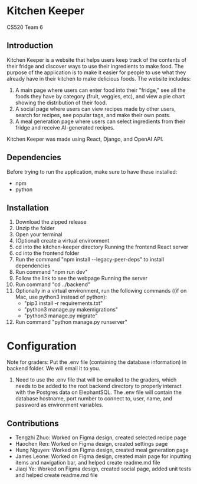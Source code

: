 # Kitchen Keeper
CS520 Team 6

## Introduction

Kitchen Keeper is a website that helps users keep track of the contents of their fridge and discover ways to use their ingredients to make food. The purpose of the application is to make it easier for people to use what they already have in their kitchen to make delicious foods. The website includes:
1. A main page where users can enter food into their "fridge," see all the foods they have by category (fruit, veggies, etc), and view a pie chart showing the distribution of their food.
2. A social page where users can view recipes made by other users, search for recipes, see popular tags, and make their own posts.
3. A meal generation page where users can select ingredients from their fridge and receive AI-generated recipes.

Kitchen Keeper was made using React, Django, and OpenAI API.

## Dependencies

Before trying to run the application, make sure to have these installed:
- npm
- python

## Installation

1. Download the zipped release
2. Unzip the folder
3. Open your terminal
4. (Optional) create a virtual environment
5. cd into the kitchen-keeper directory
Running the frontend React server
6. cd into the frontend folder
7. Run the command "npm install --legacy-peer-deps" to install dependencies
8. Run command "npm run dev"
9. Follow the link to see the webpage
Running the server
10. Run command "cd ../backend"
11. Optionally in a virtual environment, run the following commands ((if on Mac, use python3 instead of python):
      - "pip3 install -r requirements.txt"
      - "python3 manage.py makemigrations"
      - "python3 manage.py migrate"
13. Run command "python manage.py runserver"

# Configuration
Note for graders: Put the .env file (containing the database information) in backend folder. We will email it to you.
1. Need to use the .env file that will be emailed to the graders, which needs to be added to the root backend directory to properly interact with the Postgres data on ElephantSQL.  The .env file will contain the database hostname, port number to connect to, user, name, and password as environment variables.

## Contributions
- Tengzhi Zhuo: Worked on Figma design, created selected recipe page
- Haochen Ren: Worked on Figma design, created settings page
- Hung Nguyen: Worked on Figma design, created meal generation page
- James Leone: Worked on Figma design, created main page for inputting items and navigation bar, and helped create readme.md file
- Jiaqi Ye: Worked on Figma design, created social page, added unit tests and helped create readme.md file
